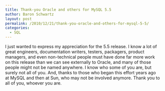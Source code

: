 ```yaml
---
title: Thank-you Oracle and others for MySQL 5.5
author: Baron Schwartz
layout: post
permalink: /2010/12/21/thank-you-oracle-and-others-for-mysql-5-5/
categories:
  - SQL
---
```

I just wanted to express my appreciation for the 5.5 release. I know a lot of great engineers, documentation writers, testers, packagers, product managers, and even non-technical people must have done far more work on this release than we can see externally to Oracle, and many of those people might not be named anywhere. I know who some of you are, but surely not all of you. And, thanks to those who began this effort years ago at MySQL and then at Sun, who may not be involved anymore. Thank you to all of you, whoever you are.
